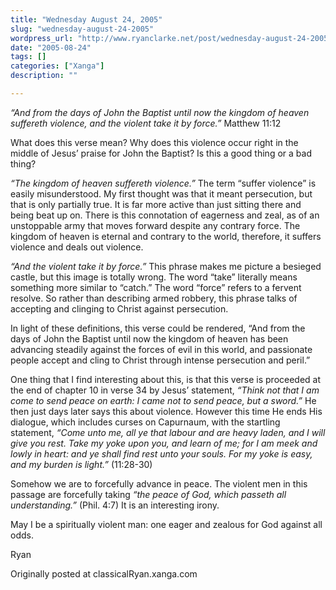 ```yaml
---
title: "Wednesday August 24, 2005"
slug: "wednesday-august-24-2005"
wordpress_url: "http://www.ryanclarke.net/post/wednesday-august-24-2005/"
date: "2005-08-24"
tags: []
categories: ["Xanga"]
description: ""

---
```


*“And from the days of John the Baptist until now the kingdom of heaven suffereth violence, and the violent take it by force.”* Matthew 11:12

What does this verse mean? Why does this violence occur right in the middle of Jesus’ praise for John the Baptist? Is this a good thing or a bad thing?

*“The kingdom of heaven suffereth violence.”* The term “suffer violence” is easily misunderstood. My first thought was that it meant persecution, but that is only partially true. It is far more active than just sitting there and being beat up on. There is this connotation of eagerness and zeal, as of an unstoppable army that moves forward despite any contrary force. The kingdom of heaven is eternal and contrary to the world, therefore, it suffers violence and deals out violence.

*“And the violent take it by force.”* This phrase makes me picture a besieged castle, but this image is totally wrong. The word “take” literally means something more similar to “catch.” The word “force” refers to a fervent resolve. So rather than describing armed robbery, this phrase talks of accepting and clinging to Christ against persecution.

In light of these definitions, this verse could be rendered, “And from the days of John the Baptist until now the kingdom of heaven has been advancing steadily against the forces of evil in this world, and passionate people accept and cling to Christ through intense persecution and peril.”

One thing that I find interesting about this, is that this verse is proceeded at the end of chapter 10 in verse 34 by Jesus’ statement, *“Think not that I am come to send peace on earth: I came not to send peace, but a sword.”* He then just days later says this about violence. However this time He ends His dialogue, which includes curses on Capurnaum, with the startling statement, *“Come unto me, all ye that labour and are heavy laden, and I will give you rest. Take my yoke upon you, and learn of me; for I am meek and lowly in heart: and ye shall find rest unto your souls. For my yoke is easy, and my burden is light.”* (11:28-30)

Somehow we are to forcefully advance in peace. The violent men in this passage are forcefully taking *“the peace of God, which passeth all understanding.”* (Phil. 4:7) It is an interesting irony.

May I be a spiritually violent man: one eager and zealous for God against all odds.

Ryan

Originally posted at classicalRyan.xanga.com

